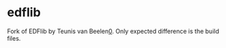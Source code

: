 edflib
======

Fork of EDFlib by Teunis van Beelen[0]. Only expected difference is the
build files. 

[0]: http://www.teuniz.net/edflib/
